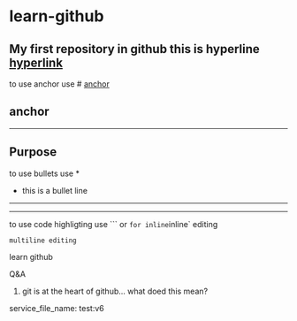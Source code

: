 # learn-github
My first repository in github
this is hyperline [hyperlink](www.google.com)
--------------
to use anchor use # [anchor](#anchor)

## anchor
--------------
Purpose
----------
to use bullets use *
* this is a bullet line
---------
---------
to use code highligting use ``` or ` for inline
`inline` editing
```
multiline editing
```
  learn github
  
  Q&A
  1. git is at the heart of github... what doed this mean?

service_file_name: test:v6

